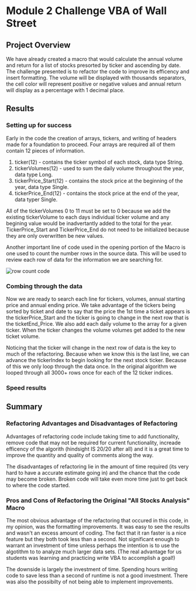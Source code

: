# Module 2 Challenge **VBA of Wall Street**

## Project Overview 

We have already created a macro that would calculate the annual volume and return for a list of stocks presorted by ticker and ascending by date.  The challenge presented is to refactor the code to improve its efficency and insert formatting.  The volume will be displayed with thousands separators, the cell color will represent positive or negative values and annual return  will display as a percentage with 1 decimal place.

## Results

### Setting up for success

Early in the code the creation of arrays, tickers, and writing of headers made for a foundation to proceed.  Four arrays are required all of them contain 12 pieces of information.
  
  1. ticker(12) - contains the ticker symbol of each stock, data type String.
  2. tickerVolumes(12) - used to sum the daily volume throughout the year, data type Long.
  3. tickerPrice_Start(12) - contains the stock price at the beginning of the year, data type Single.
  4. tickerPrice_End(12) - contains the stock price at the end of the year, data typer Single.

All of the tickerVolumes 0 to 11 must be set to 0 because we add the existing tickerVolume to each days individual ticker volume and any begining value would be inadvertantly added to the total for the year.  TickerPrice_Start and TickerPrice_End do not need to be initialized because they are only overwritten be new values.

Another important line of code used in the opening portion of the Macro is one used to count the number rows in the source data.  This will be used to review each row of data for the information we are searching for.

![row count code]("C:\Users\erict\OneDrive\Desktop\git\HW2_Submissions\Resources\VBA_Challenge_Last_Row.png")

### Combing through the data

Now we are ready to search each line for tickers, volumes, annual starting price and annual ending price.  We take advantage of the tickers being sorted by ticket and date to say that the price the 1st time a ticket appears is the tickerPrice_Start and the ticker is going to change in the next row that is the ticketEnd_Price.  We also add each daily volume to the array for a given ticker. When the ticker changes the volume volumes get added to the new ticket volume.
  
Noticing that the ticker will change in the next row of data is the key to much of the refactoring.  Because when we know this is the last line, we can advance the tickerIndex to begin looking for the next stock ticker.  Because of this we only loop through the data once.  In the original algorithm we looped through all 3000+ rows once for each of the 12 ticker indices.
  
<Insert last row snip>  
  
### Speed results
 
 ## Summary
  
 ### Refactoring Advantages and Disadvantages of Refactoring
  
Advantages of refactoring code include taking time to add functionality, remove code that may not be required for current functionality, increade efficency of the algorith (hindsight IS 20/20 after all) and it is a great time to improve the quantity and quality of comments along the way.
  
The disadvantages of refactoring lie in the amount of time required (its very hard to have a accurate estimate going in) and the chance that the code may become broken.  Broken code will take even more time just to get back to where the code started.
  
### Pros and Cons of Refactoring the Original "All Stocks Analysis" Macro
  
The most obvious advantage of the refactoring that occured in this code, in my opinion, was the formatting improvements.  It was easy to see the results and wasn't an excess amount of coding.  The fact that it ran faster is a nice feature but they both took less than a second.  Not significant enough to warrant an investment of time unless perhaps the intention is to use the algotithm to to analyze much larger data sets.  (The real advantage for us students was learning and practicing write VBA to accomplish a goal!)  
  
The downside is largely the investment of time.  Spending hours writing code to save less than a second of runtime is not a good investment.  There was also the possibilty of not being able to implement improvements. 
  











